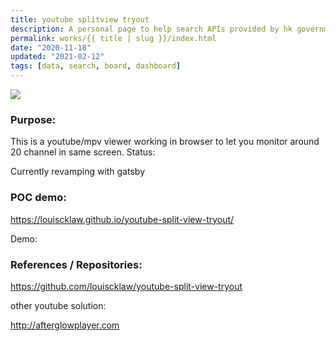```yaml
---
title: youtube splitview tryout
description: A personal page to help search APIs provided by hk government. Also trying using gatsby.
permalink: works/{{ title | slug }}/index.html
date: "2020-11-18"
updated: "2021-02-12"
tags: [data, search, board, dashboard]
---
```


![](/images/works/youtube-splitview-tryout.png)

### Purpose:

This is a youtube/mpv viewer working in browser to let you monitor around 20 channel in same screen. Status:

Currently revamping with gatsby

### POC demo:

<a href="https://louiscklaw.github.io/youtube-split-view-tryout/">
  https://louiscklaw.github.io/youtube-split-view-tryout/
</a>

Demo:


### References / Repositories:

<a href="https://github.com/louiscklaw/youtube-split-view-tryout">
  https://github.com/louiscklaw/youtube-split-view-tryout
</a>

other youtube solution:

<a href="http://afterglowplayer.com">
  http://afterglowplayer.com
</a>